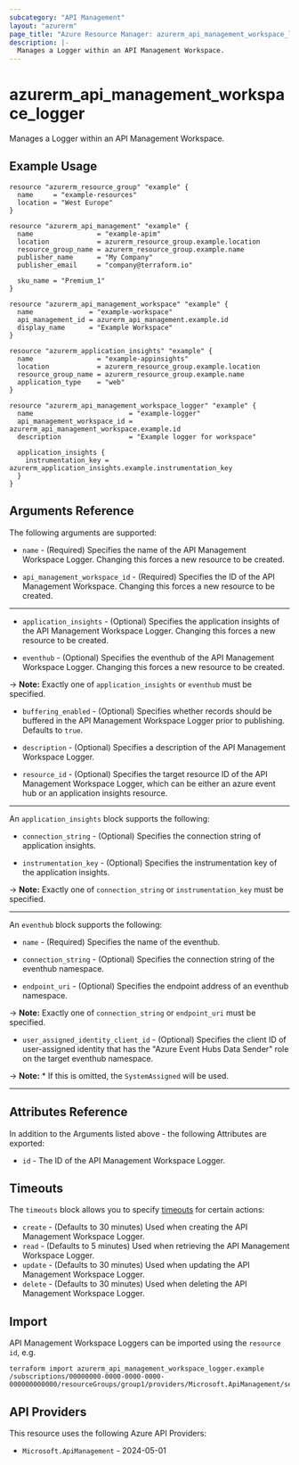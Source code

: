 ```yaml
---
subcategory: "API Management"
layout: "azurerm"
page_title: "Azure Resource Manager: azurerm_api_management_workspace_logger"
description: |-
  Manages a Logger within an API Management Workspace.
---
```


# azurerm_api_management_workspace_logger

Manages a Logger within an API Management Workspace.

## Example Usage

```hcl
resource "azurerm_resource_group" "example" {
  name     = "example-resources"
  location = "West Europe"
}

resource "azurerm_api_management" "example" {
  name                = "example-apim"
  location            = azurerm_resource_group.example.location
  resource_group_name = azurerm_resource_group.example.name
  publisher_name      = "My Company"
  publisher_email     = "company@terraform.io"

  sku_name = "Premium_1"
}

resource "azurerm_api_management_workspace" "example" {
  name              = "example-workspace"
  api_management_id = azurerm_api_management.example.id
  display_name      = "Example Workspace"
}

resource "azurerm_application_insights" "example" {
  name                = "example-appinsights"
  location            = azurerm_resource_group.example.location
  resource_group_name = azurerm_resource_group.example.name
  application_type    = "web"
}

resource "azurerm_api_management_workspace_logger" "example" {
  name                        = "example-logger"
  api_management_workspace_id = azurerm_api_management_workspace.example.id
  description                 = "Example logger for workspace"

  application_insights {
    instrumentation_key = azurerm_application_insights.example.instrumentation_key
  }
}
```

## Arguments Reference

The following arguments are supported:

* `name` - (Required) Specifies the name of the API Management Workspace Logger. Changing this forces a new resource to be created.

* `api_management_workspace_id` - (Required) Specifies the ID of the API Management Workspace. Changing this forces a new resource to be created.

---

* `application_insights` - (Optional) Specifies the application insights of the API Management Workspace Logger. Changing this forces a new resource to be created.

* `eventhub` - (Optional) Specifies the eventhub of the API Management Workspace Logger. Changing this forces a new resource to be created.

-> **Note:** Exactly one of `application_insights` or `eventhub` must be specified.

* `buffering_enabled` - (Optional) Specifies whether records should be buffered in the API Management Workspace Logger prior to publishing. Defaults to `true`.

* `description` - (Optional) Specifies a description of the API Management Workspace Logger.

* `resource_id` - (Optional) Specifies the target resource ID of the API Management Workspace Logger, which can be either an azure event hub or an application insights resource.

---

An `application_insights` block supports the following:

* `connection_string` - (Optional) Specifies the connection string of application insights.

* `instrumentation_key` - (Optional) Specifies the instrumentation key of the application insights.

-> **Note:** Exactly one of `connection_string` or `instrumentation_key` must be specified.

---

An `eventhub` block supports the following:

* `name` - (Required) Specifies the name of the eventhub.

* `connection_string` - (Optional) Specifies the connection string of the eventhub namespace.

* `endpoint_uri` - (Optional) Specifies the endpoint address of an eventhub namespace.

-> **Note:** Exactly one of `connection_string` or `endpoint_uri` must be specified.

* `user_assigned_identity_client_id` - (Optional) Specifies the client ID of user-assigned identity that has the "Azure Event Hubs Data Sender" role on the target eventhub namespace.

-> **Note:** * If this is omitted, the `SystemAssigned` will be used.

---

## Attributes Reference

In addition to the Arguments listed above - the following Attributes are exported:

* `id` - The ID of the API Management Workspace Logger.

## Timeouts

The `timeouts` block allows you to specify [timeouts](https://www.terraform.io/language/resources/syntax#operation-timeouts) for certain actions:

* `create` - (Defaults to 30 minutes) Used when creating the API Management Workspace Logger.
* `read` - (Defaults to 5 minutes) Used when retrieving the API Management Workspace Logger.
* `update` - (Defaults to 30 minutes) Used when updating the API Management Workspace Logger.
* `delete` - (Defaults to 30 minutes) Used when deleting the API Management Workspace Logger.

## Import

API Management Workspace Loggers can be imported using the `resource id`, e.g.

```shell
terraform import azurerm_api_management_workspace_logger.example /subscriptions/00000000-0000-0000-0000-000000000000/resourceGroups/group1/providers/Microsoft.ApiManagement/service/instance1/workspaces/workspace1/loggers/logger1
```

## API Providers
<!-- This section is generated, changes will be overwritten -->
This resource uses the following Azure API Providers:

* `Microsoft.ApiManagement` - 2024-05-01